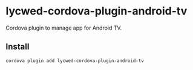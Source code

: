 # lycwed-cordova-plugin-android-tv

Cordova plugin to manage app for Android TV.

## Install

`cordova plugin add lycwed-cordova-plugin-android-tv`
